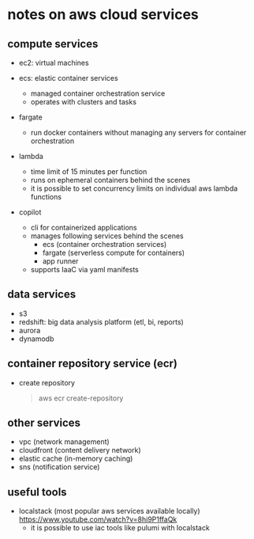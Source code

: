 # notes on aws cloud services


## compute services

- ec2: virtual machines
- ecs: elastic container services
  - managed container orchestration service
  - operates with clusters and tasks
- fargate
  - run docker containers without managing any servers for container orchestration
- lambda
  - time limit of 15 minutes per function
  - runs on ephemeral containers behind the scenes
  - it is possible to set concurrency limits on individual aws lambda functions

- copilot
  - cli for containerized applications
  - manages following services behind the scenes
    - ecs (container orchestration services)
    - fargate (serverless compute for containers)
    - app runner 
  - supports IaaC via yaml manifests


## data services

- s3
- redshift: big data analysis platform (etl, bi, reports)
- aurora
- dynamodb


## container repository service (ecr)

- create repository
  > aws ecr create-repository 


## other services

- vpc (network management)
- cloudfront (content delivery network)
- elastic cache (in-memory caching)
- sns (notification service)


## useful tools

- localstack (most popular aws services available locally) https://www.youtube.com/watch?v=8hi9P1ffaQk
  - it is possible to use iac tools like pulumi with localstack